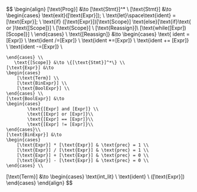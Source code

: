 $$
\begin{align}
    [\text{Prog}] &\to [\text{Stmt}]^* \\
    [\text{Stmt}] &\to
    \begin{cases}
        \text{exit}([\text{Expr}]); \\
        \text{let}\space\text{ident} = [\text{Expr}]; \\
        \text{if} ([\text{Expr}])[\text{Scope}] \text{else}[\text{if}\text{ or }\text{[Scope]}] \\
        [\text{Scope}] \\
        [\text{Reassign}]\\
        [\text{while([Expr])[Scope]}] \\
    \end{cases} \\
    \text{[Reassign]} &\to
    \begin{cases} 
    \text{ ident =[Expr]}  \\
    \text{ident /=[Expr]} \\
    \text{ident *=[Expr]} \\
    \text{ident += [Expr]} \\
    \text{ident -=[Expr]} \\

    \end{cases} \\
       \text{[Scope]} &\to \{[\text{Stmt}]^*\} \\
    [\text{Expr}] &\to
    \begin{cases}
        [\text{Term}] \\
        [\text{BinExpr}] \\
        [\text{BoolExpr}] \\
    \end{cases} \\
    [\text{BoolExpr}] &\to 
    \begin{cases} 
            \text{[Expr] and [Expr]} \\
            \text{[Expr] or [Expr]}\\
            \text{[Expr] == [Expr]}\\
            \text{[Expr] != [Expr]}\\ 
    \end{cases}\\
    [\text{BinExpr}] &\to
    \begin{cases}
        [\text{Expr}] * [\text{Expr}] & \text{prec} = 1 \\
        [\text{Expr}] / [\text{Expr}] & \text{prec} = 1 \\
        [\text{Expr}] + [\text{Expr}] & \text{prec} = 0 \\
        [\text{Expr}] - [\text{Expr}] & \text{prec} = 0 \\
    \end{cases} \\
[\text{Term}] &\to
    \begin{cases}
        \text{int\_lit} \\
        \text{ident} \\
        ([\text{Expr}])
    \end{cases}
\end{align}
$$
